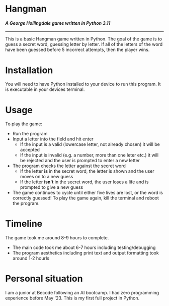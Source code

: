 # Hangman
#### *A George Hollingdale game written in Python 3.11*
***
This is a basic Hangman game written in Python. The goal of the game is to guess a secret word, guessing letter by letter. If all of the letters of the word have been guessed before 5 incorrect attempts, then the player wins.

# Installation
You will need to have Python installed to your device to run this program. It is executable in your devices terminal.
# Usage
To play the game:   
* Run the program
* Input a letter into the field and hit enter
    * If the input is a valid (lowercase letter, not already chosen) it will be accepted
    * If the input is invalid (e.g. a number, more than one leter etc.) it will be rejected and the user is prompted to enter a new letter
* The program checks the letter against the secret word
    * If the letter **is** in the secret word, the letter is shown and the user moves on to a new guess
    * If the letter **isn't** in the secret word, the user loses a life and is prompted to give a new guess
* The game continues to cycle until either five lives are lost, or the word is correctly guessed!
 To play the game again, kill the terminal and reboot the program.

# Timeline
The game took me around 8-9 hours to complete.
* The main code took me about 6-7 hours including testing/debugging
* The program aesthetics including print text and output formatting took around 1-2 hourIs

# Personal situation
I am a junior at Becode following an AI bootcamp. I had  zero programming experience before May '23. This is my first full project in Python. 